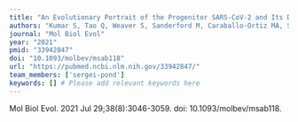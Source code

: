 ```yaml
---
title: "An Evolutionary Portrait of the Progenitor SARS-CoV-2 and Its Dominant Offshoots in COVID-19 Pandemic"
authors: "Kumar S, Tao Q, Weaver S, Sanderford M, Caraballo-Ortiz MA, Sharma S, Pond SLK, Miura S."
journal: "Mol Biol Evol"
year: "2021"
pmid: "33942847"
doi: "10.1093/molbev/msab118"
url: "https://pubmed.ncbi.nlm.nih.gov/33942847/"
team_members: ['sergei-pond']
keywords: [] # Please add relevant keywords here
---
```

Mol Biol Evol. 2021 Jul 29;38(8):3046-3059. doi: 10.1093/molbev/msab118.
